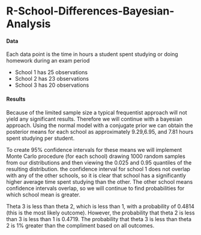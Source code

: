 # R-School-Differences-Bayesian-Analysis

#### Data
Each data point is the time in hours a student spent studying or doing homework during an exam period
 
+ School 1 has 25 observations
+ School 2 has 23 observations
+ School 3 has 20 observations

#### Results

  Because of the limited sample size a typical frequentist approach will not yield any significant results.  Therefore we will continue with a bayesian approach.  Using the normal model with a conjugate prior we can obtain the posterior means for each school as approximately 9.29,6.95, and 7.81 hours spent studying per student.
 
  To create 95% confidence intervals for these means we will implement Monte Carlo procedure (for each school) drawing 1000 random samples from our distributions and then viewing the 0.025 and 0.95 quantiles of the resulting distribution.  the confidence interval for school 1 does not overlap with any of the other schools, so it is clear that school has a significantly higher average time spent studying than the other.  The other school means confidence intervals overlap, so we will continue to find probabilities for which school mean is greater.
  
  Theta 3 is less than theta 2, which is less than 1, with a probability of 0.4814 (this is the most likely outcome).  However, the probability that theta 2 is less than 3 is less than 1 is 0.4719.  The probability that theta 3 is less than theta 2 is 1% greater than the compliment based on all outcomes.
